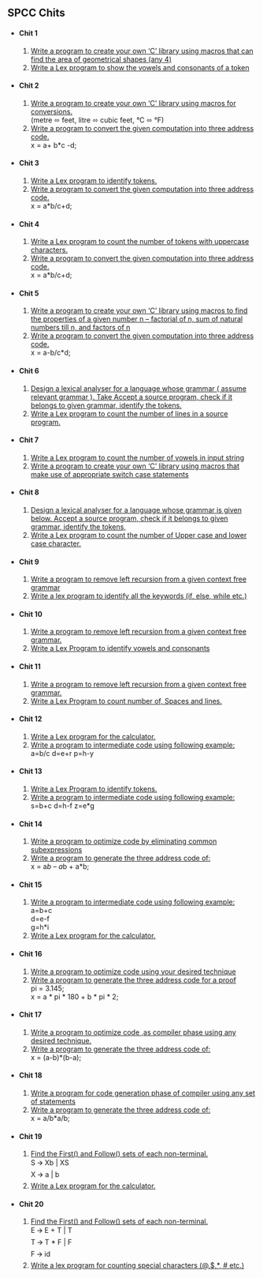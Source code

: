 ## SPCC Chits  

- #### Chit 1  
    1. [Write a program to create your own ‘C’ library using macros that can find the area of geometrical shapes (any 4)]()
    2. [Write a Lex program to show the vowels and consonants of a token](https://github.com/bhushan-borole/spcc-pracs/tree/master/lex_yacc/count_vowel_consonants)  
- #### Chit 2
    1. [Write a program to create your own ‘C’ library using macros for conversions.  ]()  
      (metre ⬄ feet, litre ⬄ cubic feet, °C ⬄ °F)
    2. [Write a program to convert the given computation into three address code.  ](https://github.com/bhushan-borole/spcc-pracs/tree/master/java/3AC)  
       x = a+ b*c -d;
- #### Chit 3
    1. [Write a Lex program to identify tokens.]()
    2. [Write a program to convert the given computation into three address code.  ](https://github.com/bhushan-borole/spcc-pracs/tree/master/java/3AC)  
    x = a*b/c+d;
- #### Chit 4
    1. [Write a Lex program to count the number of tokens with uppercase characters.](https://github.com/bhushan-borole/spcc-pracs/tree/master/lex_yacc/count_uppercase_lowercase)
    2. [Write a program to convert the given computation into three address code.  ](https://github.com/bhushan-borole/spcc-pracs/tree/master/java/3AC)  
    x = a*b/c+d;
- #### Chit 5
    1. [Write a program to create your own ‘C’ library using macros to find the properties 
       of a given number n – factorial of n, sum of natural numbers till n, and factors of n]()
    2. [Write a program to convert the given computation into three address code.](https://github.com/bhushan-borole/spcc-pracs/tree/master/java/3AC)  
    x = a-b/c*d;
- #### Chit 6
    1. [Design a lexical analyser for a language whose grammar ( assume relevant grammar ). 
       Take Accept a source program, check if it belongs to given grammar, identify the tokens.]()
    2. [Write a Lex program to count the number of lines in a source program.](https://github.com/bhushan-borole/spcc-pracs/tree/master/lex_yacc/count_char_words_lines_spaces)
- #### Chit 7
    1. [Write a Lex program to count the number of vowels in input string](https://github.com/bhushan-borole/spcc-pracs/tree/master/lex_yacc/count_vowel_consonants)
    2. [Write a program to create your own ‘C’ library using macros that make use of appropriate switch case statements]()
- #### Chit 8
    1. [Design a lexical analyser for a language whose grammar is given below.
Accept a source program, check if it belongs to given grammar, identify the tokens,]()
    2. [Write a Lex program to count the number of Upper case and lower case character.](https://github.com/bhushan-borole/spcc-pracs/tree/master/lex_yacc/count_uppercase_lowercase)
- #### Chit 9
    1. [Write a program to remove left recursion from a given context free grammar]()
    2. [Write a lex program to identify all the keywords (if, else, while etc.)]()
- #### Chit 10
    1. [Write a program to remove left recursion from a given context free grammar. ]()
    2. [Write a Lex Program to identify vowels and consonants](https://github.com/bhushan-borole/spcc-pracs/tree/master/lex_yacc/count_vowel_consonants)
- #### Chit 11
    1. [Write a program to remove left recursion from a given context free grammar.]()
    2. [Write a Lex Program to count number of, Spaces and lines.](https://github.com/bhushan-borole/spcc-pracs/tree/master/lex_yacc/count_char_words_lines_spaces)
- #### Chit 12
    1. [Write a Lex program for the calculator.](https://github.com/bhushan-borole/spcc-pracs/tree/master/lex_yacc/calculator)
    2. [Write a program to intermediate code using following example:  ](https://github.com/bhushan-borole/spcc-pracs/tree/master/java/intermediate_code_generation)  
       a=b/c
       d=e+r
       p=h-y
- #### Chit 13
    1. [Write a Lex Program to identify tokens.]()
    2. [Write a program to intermediate code using following example:  ](https://github.com/bhushan-borole/spcc-pracs/tree/master/java/intermediate_code_generation)  
       s=b+c
       d=h-f
       z=e*g
- #### Chit 14
    1. [Write a program to optimize code by eliminating common subexpressions]()
    2. [Write a program to generate the three address code of:  ](https://github.com/bhushan-borole/spcc-pracs/tree/master/java/3AC)  
       x = a*b – a*b + a*b;
- #### Chit 15
    1. [Write a program to intermediate code using following  example:  ](https://github.com/bhushan-borole/spcc-pracs/tree/master/java/intermediate_code_generation)  
       a=b+c  
       d=e-f  
       g=h*i
    2. [Write a Lex program for the calculator.](https://github.com/bhushan-borole/spcc-pracs/tree/master/lex_yacc/calculator)
- #### Chit 16
    1. [Write a program to optimize code  using your desired technique]()
    2. [Write a program to generate the three address code for a proof  ](https://github.com/bhushan-borole/spcc-pracs/tree/master/java/3AC)  
       pi = 3.145;  
       x = a * pi * 180  + b * pi * 2;
- #### Chit 17
    1. [Write a program to optimize code  ,as compiler phase using any desired technique.]()
    2. [Write a program to generate the three address code of:  ](https://github.com/bhushan-borole/spcc-pracs/tree/master/java/3AC)  
       x = (a-b)*(b-a);
- #### Chit 18
    1. [Write a program for code generation phase of compiler using any set of statements](https://github.com/bhushan-borole/spcc-pracs/tree/master/java/code_generation)
    2. [Write a program to generate the three address code of:  ](https://github.com/bhushan-borole/spcc-pracs/tree/master/java/3AC)  
       x = a/b*a/b;
- #### Chit 19
    1. [Find the First() and Follow() sets of each non-terminal.  ](https://github.com/bhushan-borole/spcc-pracs/tree/master/java/first_follow)  
       S 🡪 Xb | XS  
       X 🡪 a | b
    2. [Write a Lex program for the calculator.](https://github.com/bhushan-borole/spcc-pracs/tree/master/lex_yacc/calculator)
- #### Chit 20
    1. [Find the First() and Follow() sets of each non-terminal.  ](https://github.com/bhushan-borole/spcc-pracs/tree/master/java/first_follow)  
       E 🡪 E + T | T  
       T 🡪 T * F | F  
       F 🡪 id
    2. [Write a lex program for counting special characters (@,$,*, # etc.)]()